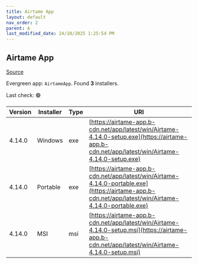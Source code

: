 ```yaml
---
title: Airtame App
layout: default
nav_order: 2
parent: A
last_modified_date: 24/10/2025 1:25:54 PM
---
```


## Airtame App

[Source](https://airtame.com/)

Evergreen app: `AirtameApp`. Found **3** installers.

Last check: 🟢

| Version | Installer | Type | URI                                                                                                                                                  |
| ------- | --------- | ---- | ---------------------------------------------------------------------------------------------------------------------------------------------------- |
| 4.14.0  | Windows   | exe  | [https://airtame-app.b-cdn.net/app/latest/win/Airtame-4.14.0-setup.exe](https://airtame-app.b-cdn.net/app/latest/win/Airtame-4.14.0-setup.exe)       |
| 4.14.0  | Portable  | exe  | [https://airtame-app.b-cdn.net/app/latest/win/Airtame-4.14.0-portable.exe](https://airtame-app.b-cdn.net/app/latest/win/Airtame-4.14.0-portable.exe) |
| 4.14.0  | MSI       | msi  | [https://airtame-app.b-cdn.net/app/latest/win/Airtame-4.14.0-setup.msi](https://airtame-app.b-cdn.net/app/latest/win/Airtame-4.14.0-setup.msi)       |
